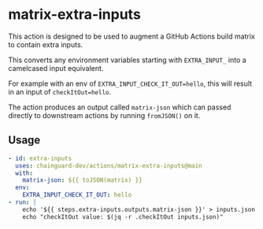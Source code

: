 # matrix-extra-inputs

This action is designed to be used to augment
a GitHub Actions build matrix to contain extra inputs.

This converts any environment variables starting with
`EXTRA_INPUT_` into a camelcased input equivalent.

For example with an env of `EXTRA_INPUT_CHECK_IT_OUT=hello`,
this will result in an input of `checkItOut=hello`.

The action produces an output called `matrix-json` which can
passed directly to downstream actions by running `fromJSON()` on it.

## Usage

```yaml
- id: extra-inputs
  uses: chainguard-dev/actions/matrix-extra-inputs@main
  with:
    matrix-json: ${{ toJSON(matrix) }}
  env:
    EXTRA_INPUT_CHECK_IT_OUT: hello
- run: |
    echo '${{ steps.extra-inputs.outputs.matrix-json }}' > inputs.json
    echo "checkItOut value: $(jq -r .checkItOut inputs.json)"
```
